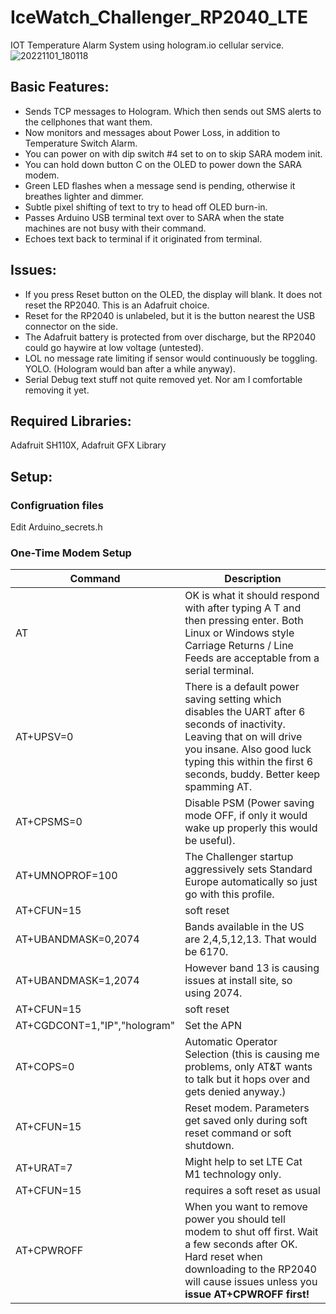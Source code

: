 # IceWatch_Challenger_RP2040_LTE
 IOT Temperature Alarm System using hologram.io cellular service.
![20221101_180118](https://github.com/Haggarman/IceWatch_Challenger_RP2040_LTE/assets/96515734/f2a9d9d8-f910-4ca7-be98-d4896760a9e1)

## Basic Features:
* Sends TCP messages to Hologram. Which then sends out SMS alerts to the cellphones that want them.
* Now monitors and messages about Power Loss, in addition to Temperature Switch Alarm.
* You can power on with dip switch #4 set to on to skip SARA modem init.
* You can hold down button C on the OLED to power down the SARA modem.
* Green LED flashes when a message send is pending, otherwise it breathes lighter and dimmer.
* Subtle pixel shifting of text to try to head off OLED burn-in.
* Passes Arduino USB terminal text over to SARA when the state machines are not busy with their command.
* Echoes text back to terminal if it originated from terminal.

## Issues:
* If you press Reset button on the OLED, the display will blank. It does not reset the RP2040. This is an Adafruit choice.
* Reset for the RP2040 is unlabeled, but it is the button nearest the USB connector on the side.
* The Adafruit battery is protected from over discharge, but the RP2040 could go haywire at low voltage (untested).
* LOL no message rate limiting if sensor would continuously be toggling. YOLO. (Hologram would ban after a while anyway).
* Serial Debug text stuff not quite removed yet. Nor am I comfortable removing it yet.

## Required Libraries:
 Adafruit SH110X, Adafruit GFX Library

## Setup:

### Configruation files
 Edit Arduino_secrets.h

### One-Time Modem Setup

Command	| Description
-- | --
AT | OK is what it should respond with after typing A T and then pressing enter. Both Linux or Windows style Carriage Returns / Line Feeds are acceptable from a serial terminal.
AT+UPSV=0	| There is a default power saving setting which disables the UART after 6 seconds of inactivity. Leaving that on will drive you insane. Also good luck typing this within the first 6 seconds, buddy. Better keep spamming AT.
AT+CPSMS=0 | Disable PSM (Power saving mode OFF, if only it would wake up properly this would be useful).
AT+UMNOPROF=100	| The Challenger startup aggressively sets Standard Europe automatically so just go with this profile.
AT+CFUN=15 | soft reset
AT+UBANDMASK=0,2074	| Bands available in the US are 2,4,5,12,13. That would be 6170.
AT+UBANDMASK=1,2074	| However band 13 is causing issues at install site, so using 2074.
AT+CFUN=15	| soft reset
AT+CGDCONT=1,"IP","hologram"	| Set the APN
AT+COPS=0	| Automatic Operator Selection (this is causing me problems, only AT&T wants to talk but it hops over and gets denied anyway.)
AT+CFUN=15	| Reset modem. Parameters get saved only during soft reset command or soft shutdown.
AT+URAT=7	| Might help to set LTE Cat M1 technology only.
AT+CFUN=15	| requires a soft reset as usual
AT+CPWROFF	| When you want to remove power you should tell modem to shut off first. Wait a few seconds after OK. Hard reset when downloading to the RP2040 will cause issues unless you **issue AT+CPWROFF first!**

